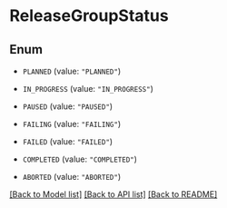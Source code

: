 # ReleaseGroupStatus

## Enum


* `PLANNED` (value: `"PLANNED"`)

* `IN_PROGRESS` (value: `"IN_PROGRESS"`)

* `PAUSED` (value: `"PAUSED"`)

* `FAILING` (value: `"FAILING"`)

* `FAILED` (value: `"FAILED"`)

* `COMPLETED` (value: `"COMPLETED"`)

* `ABORTED` (value: `"ABORTED"`)


[[Back to Model list]](../README.md#documentation-for-models) [[Back to API list]](../README.md#documentation-for-api-endpoints) [[Back to README]](../README.md)


